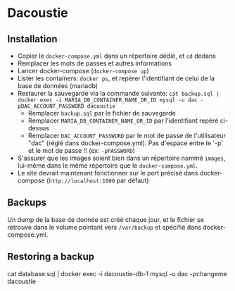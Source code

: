 # Dacoustie


## Installation

- Copier le `docker-compose.yml` dans un répertoire dédié, et `cd` dedans
- Remplacer les mots de passes et autres informations
- Lancer docker-compose (`docker-compose up`)
- Lister les containers: `docker ps`, et repérer l'identifiant de celui de la base de données (mariadb)
- Restaurer la sauvegarde via la commande suivante: `cat backup.sql | docker exec -i MARIA_DB_CONTAINER_NAME_OR_ID mysql -u dac -pDAC_ACCOUNT_PASSWORD dacoustie`
	- Remplacer `backup.sql` par le fichier de sauvegarde
	- Remplacer `MARIA_DB_CONTAINER_NAME_OR_ID` par l'identifiant repéré ci-dessus
	- Remplacer `DAC_ACCOUNT_PASSWORD` par le mot de passe de l'utilisateur "dac" (réglé dans docker-compose.yml). Pas d'espace entre le '-p' et le mot de passe !! (ex: `-pPASSWORD`)
- S'assurer que les images soient bien dans un répertoire nommé `images`, lui-même dans le même répertoire que le `docker-compose.yml`.
- Le site devrait maintenant fonctionner sur le port précisé dans docker-compose (`http://localhost:1800` par défaut)

## Backups

Un dump de la base de donnée est créé chaque jour, et le fichier se retrouve dans le volume pointant vers `/var/backup` et spécifié dans docker-compose.yml.


## Restoring a backup
cat database.sql | docker exec -i dacoustie-db-1 mysql -u dac -pchangeme dacoustie
